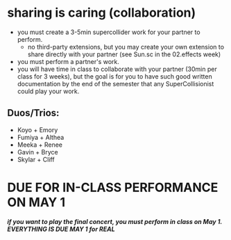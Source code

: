 # sharing is caring (collaboration)
- you must create a 3-5min supercollider work for your partner to perform.
  - no third-party extensions, but you may create your own extension to share directly with your partner (see Sun.sc in the 02.effects week)
- you must perform a partner's work.  
- you will have time in class to collaborate with your partner (30min per class for 3 weeks), but the goal is for you to have such good written documentation by the end of the semester that any SuperCollisionist could play your work.

## Duos/Trios:
- Koyo + Emory
- Fumiya + Althea
- Meeka + Renee
- Gavin + Bryce
- Skylar + Cliff

# DUE FOR IN-CLASS PERFORMANCE ON MAY 1
***if you want to play the final concert, you must perform in class on May 1. EVERYTHING IS DUE MAY 1 for REAL***
